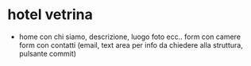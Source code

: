 # hotel vetrina
- home con chi siamo, descrizione, luogo foto ecc..
form con camere
form con contatti (email, text area per info da chiedere alla struttura, pulsante commit)
